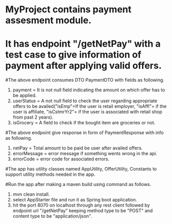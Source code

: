 # MyProject contains payment assesment module.

# It has endpoint "/getNetPay" with a test case to give information of payment after applying valid offers.

#The above endpoint consumes DTO PaymentDTO with fields as following.
 1) payment = It is not null field indicating the amount on which offer has to be applied.
 2) userStatus = A not null field to check the user regarding appropriate offers to be availed("isEmp"=If the user is retail employer, "isAffl"= if the user is affiliate, "isCstmrYr2"= if the user is associated with retail shop from past 2 years).
 3) isGrocery = A field to check if the bought item are groceries or not.
 
#The above endpoint give response in form of PaymentResponse with info as following.
 1) netPay = Total amount to be paid be user after availed offers.
 2) errorMessage = error message if something wents wrong in the api.
 3) errorCode = error code for associated errors.
 
#The app has utility classes named AppUtility, OfferUtility, Constants to support utility methods needed in the app. 
 
#Run the app after making a maven build using command as follows.
 1) mvn clean install.
 2) select AppStarter file and run it as Spring boot application.
 3) hit the port 8070 on localhost through any rest client followed by endpoint url "/getNetPay" keeping method type to be "POST" and content type to be "application/json".
 
